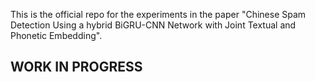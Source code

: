 This is the official repo for the experiments in the paper "Chinese Spam Detection Using a hybrid BiGRU-CNN Network with Joint Textual and Phonetic Embedding".
## WORK IN PROGRESS
